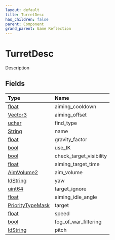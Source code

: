 ```yaml
---
layout: default
title: TurretDesc
has_children: false
parent: Component
grand_parent: Game Reflection
---
```

# TurretDesc
Description 

## Fields
| Type | Name |
|:-------------|:--------------|
| [float](/game-reflection/components/float.md) | aiming_cooldown |
| [Vector3](/game-reflection/classes/vector3.md) | aiming_offset |
| [uchar](/game-reflection/enums/uchar.md) | find_type |
| [String](/game-reflection/components/string.md) | name |
| [float](/game-reflection/components/float.md) | gravity_factor |
| [bool](/game-reflection/components/bool.md) | use_IK |
| [bool](/game-reflection/components/bool.md) | check_target_visibility |
| [float](/game-reflection/components/float.md) | aiming_target_time |
| [AimVolume2](/game-reflection/components/aim_volume2.md) | aim_volume |
| [IdString](/game-reflection/components/id_string.md) | yaw |
| [uint64](/game-reflection/components/uint64.md) | target_ignore |
| [float](/game-reflection/components/float.md) | aiming_idle_angle |
| [PriorityTypeMask](/game-reflection/classes/priority_type_mask.md) | target |
| [float](/game-reflection/components/float.md) | speed |
| [bool](/game-reflection/components/bool.md) | fog_of_war_filtering |
| [IdString](/game-reflection/components/id_string.md) | pitch |
